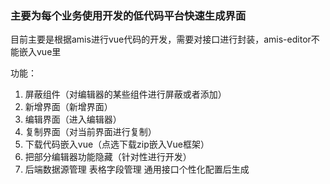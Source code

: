 ### 主要为每个业务使用开发的低代码平台快速生成界面
目前主要是根据amis进行vue代码的开发，需要对接口进行封装，amis-editor不能嵌入vue里

功能：
1. 屏蔽组件（对编辑器的某些组件进行屏蔽或者添加）
2. 新增界面（新增界面）
3. 编辑界面（进入编辑器）
4. 复制界面（对当前界面进行复制）
5. 下载代码嵌入vue（点选下载zip嵌入Vue框架）
6. 把部分编辑器功能隐藏（针对性进行开发）
7. 后端数据源管理 表格字段管理 通用接口个性化配置后生成
   
